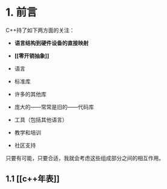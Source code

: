 # 1. 前言

C++持了如下两方面的关注：

- **语言结构到硬件设备的直接映射**
- **[[零开销抽象]]**

- 语言
- 标准库
- 许多的其他库
- 庞大的——常常是旧的——代码库
- 工具（包括其他语言）
- 教学和培训
- 社区支持

只要有可能，只要合适，我就会考虑这些组成部分之间的相互作用。


## 1.1 [[c++年表]]